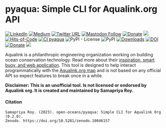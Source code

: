 # pyaqua: Simple CLI for Aqualink.org API

[![LinkedIn](https://img.shields.io/badge/LinkedIn-0077B5?style=plastic&logo=linkedin&logoColor=white)](https://www.linkedin.com/in/samapriya/)
[![Medium](https://img.shields.io/badge/Medium-12100E?style=flat&logo=medium&logoColor=white)](https://medium.com/@samapriyaroy)
[![Twitter URL](https://img.shields.io/twitter/follow/samapriyaroy?style=social)](https://twitter.com/intent/follow?screen_name=samapriyaroy)
[![Mastodon Follow](https://img.shields.io/mastodon/follow/109627075086849826?domain=https%3A%2F%2Fmapstodon.space%2F)](https://mapstodon.space/@samapriya)
[![Donate](https://img.shields.io/badge/Donate-Buy%20me%20a%20Coffee-teal)](https://www.buymeacoffee.com/samapriya)
[![](https://img.shields.io/static/v1?label=Sponsor&message=%E2%9D%A4&logo=GitHub&color=%23fe8e86)](https://github.com/sponsors/samapriya)
[![Hits-of-Code](https://hitsofcode.com/github/open-oceans/pyaqua?branch=main)](https://hitsofcode.com/github/open-oceans/pyaqua?branch=main)
[![CI pyaqua](https://github.com/open-oceans/pyaqua/actions/workflows/package_ci.yml/badge.svg)](https://github.com/open-oceans/pyaqua/actions/workflows/package_ci.yml)
![PyPI - License](https://img.shields.io/pypi/l/pyaqua)
![PyPI](https://img.shields.io/pypi/v/pyaqua)
[![Downloads](https://pepy.tech/badge/pyaqua/month)](https://pepy.tech/project/pyaqua)
[![DOI](https://zenodo.org/badge/DOI/10.5281/zenodo.10046157.svg)](https://doi.org/10.5281/zenodo.10046157)
[![Donate](https://img.shields.io/badge/Donate-Buy%20me%20a%20Chai-teal)](https://www.buymeacoffee.com/samapriya)
[![](https://img.shields.io/static/v1?label=Sponsor&message=%E2%9D%A4&logo=GitHub&color=%23fe8e86)](https://github.com/sponsors/samapriya)

Aqualink is a philanthropic engineering organization working on building ocean conservation technology. Read more about their [inspiration, smart buoy, and web application](https://aqualink.org/about). This tool is designed to help interact programmatically with the [Aqualink.org map](https://aqualink.org/map) and is not based on any official API so expect features to break once in a while.

**Disclaimer: This is an unofficial tool. Is not licensed or endorsed by Aqualink org. It is created and maintained by Samapriya Roy.**


#### Citation

```
Samapriya Roy. (2023). open-oceans/pyaqua: Simple CLI for Aqualink Org (0.2.0).
Zenodo. https://doi.org/10.5281/zenodo.10046157
```
